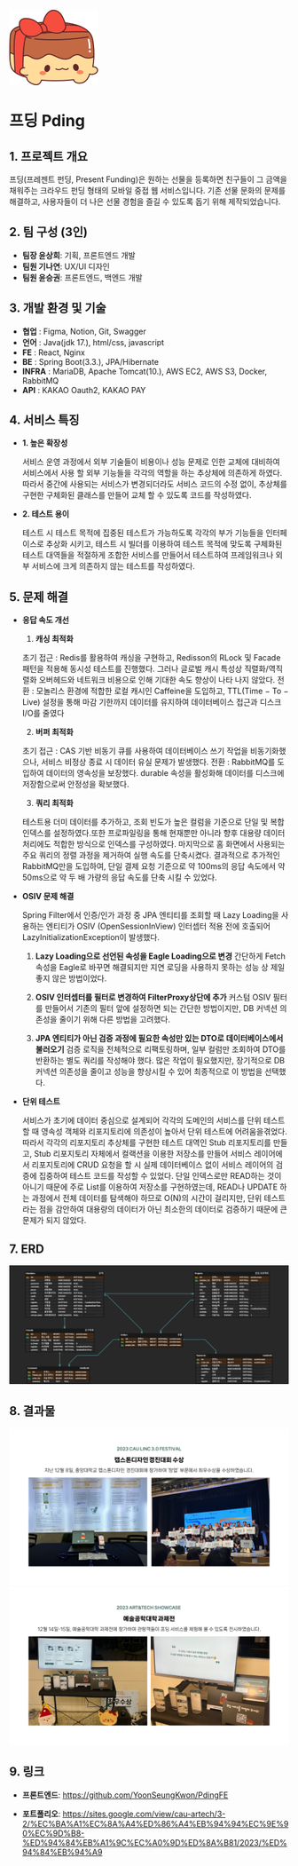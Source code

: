 ![로고](https://github.com/YoonSeungKwon/Capstone1/blob/master/pding4.png)
# 프딩 Pding

## 1. 프로젝트 개요 
  프딩(프레젠트 펀딩, Present Funding)은 원하는 선물을 등록하면 친구들이 그 금액을 채워주는 크라우드 펀딩 형태의 모바일 중접 웹 서비스입니다.
  기존 선물 문화의 문제를 해결하고, 사용자들이 더 나은 선물 경험을 즐길 수 있도록 돕기 위해 제작되었습니다.

## 2. 팀 구성 (3인)
  + **팀장 윤상희**: 기획, 프론트엔드 개발
  + **팀원 기나연**: UX/UI 디자인
  + **팀원 윤승권**: 프론트엔드, 백엔드 개발 

 ## 3. 개발 환경 및 기술
  + **협업** :     Figma, Notion, Git, Swagger
  + **언어** :     Java(jdk 17.), html/css, javascript
  + **FE** :       React, Nginx
  + **BE** :       Spring Boot(3.3.), JPA/Hibernate
  + **INFRA** :    MariaDB, Apache Tomcat(10.), AWS EC2, AWS S3, Docker, RabbitMQ
  + **API** :      KAKAO Oauth2, KAKAO PAY

 ## 4. 서비스 특징

  - **1. 높은 확장성**
    
    서비스 운영 과정에서 외부 기술들이 비용이나 성능 문제로 인한 교체에 대비하여 서비스에서 사용 할 외부
    기능들을 각각의 역할을 하는 추상체에 의존하게 하였다. 따라서 중간에 사용되는 서비스가 변경되더라도
    서비스 코드의 수정 없이, 추상체를 구현한 구체화된 클래스를 만들어 교체 할 수 있도록 코드를 작성하였다.

    
   - **2. 테스트 용이**
    
      테스트 시 테스트 목적에 집중된 테스트가 가능하도록 각각의 부가 기능들을 인터페이스로 추상화 시키고,
      테스트 시 빌더를 이용하여 테스트 목적에 맞도록 구체화된 테스트 대역들을 적절하게 조합한 서비스를 만들어서
      테스트하여 프레임워크나 외부 서비스에 크게 의존하지 않는 테스트를 작성하였다.


## 5. 문제 해결

  - **응답 속도 개선**
    
    1. **캐싱 최적화**
    
      초기 접근 : Redis를 활용하여 캐싱을 구현하고, Redisson의 RLock 및 Facade 패턴을 적용해 동시성 테스트를
      진행했다. 그러나 글로벌 캐시 특성상 직렬화/역직렬화 오버헤드와 네트워크 비용으로 인해 기대한 속도 향상이 나타
      나지 않았다.
      전환 : 모놀리스 환경에 적합한 로컬 캐시인 Caffeine을 도입하고, TTL(Time − To − Live) 설정을 통해 마감
      기한까지 데이터를 유지하여 데이터베이스 접근과 디스크 I/O를 줄였다

    2. **버퍼 최적화**
    
      초기 접근 : CAS 기반 비동기 큐를 사용하여 데이터베이스 쓰기 작업을 비동기화했으나, 서비스 비정상 종료 시
      데이터 유실 문제가 발생했다.
      전환 : RabbitMQ를 도입하여 데이터의 영속성을 보장했다. durable 속성을 활성화해 데이터를 디스크에
      저장함으로써 안정성을 확보했다.
    
    3. **쿼리 최적화**
    
      테스트용 더미 데이터를 추가하고, 조회 빈도가 높은 컬럼을 기준으로 단일 및 복합 인덱스를 설정하였다.또한
      프로파일링을 통해 현재뿐만 아니라 향후 대용량 데이터 처리에도 적합한 방식으로 인덱스를 구성하였다.
      마지막으로 홈 화면에서 사용되는 주요 쿼리의 정렬 과정을 제거하여 실행 속도를 단축시켰다.
      결과적으로 추가적인 RabbitMQ만을 도입하여, 단일 결제 요청 기준으로 약 100ms의 응답 속도에서
      약 50ms으로 약 두 배 가량의 응답 속도를 단축 시킬 수 있었다.

    
- **OSIV 문제 해결**
    
    Spring Filter에서 인증/인가 과정 중 JPA 엔티티를 조회할 때 Lazy Loading을 사용하는 엔티티가 OSIV
    (OpenSessionInView) 인터셉터 적용 전에 호출되어 LazyInitializationException이 발생했다.
    1. **Lazy Loading으로 선언된 속성을 Eagle Loading으로 변경**
        간단하게 Fetch 속성을 Eagle로 바꾸면 해결되지만 지연 로딩을 사용하지 못하는 성능 상 제일 좋지 않은 방법이었다.

    2. **OSIV 인터셉터를 필터로 변경하여 FilterProxy상단에 추가**
        커스텀 OSIV 필터를 만들어서 기존의 필터 앞에 설정하면 되는 간단한 방법이지만, DB 커넥션 의존성을
        줄이기 위해 다른 방법을 고려했다.

    3. **JPA 엔티티가 아닌 검증 과정에 필요한 속성만 있는 DTO로 데이터베이스에서 불러오기**
        검증 로직을 전체적으로 리팩토링하며, 일부 컬럼만 조회하여 DTO를반환하는 별도 쿼리를 작성해야 했다.
        많은 작업이 필요했지만, 장기적으로 DB 커넥션 의존성을 줄이고 성능을 향상시킬 수 있어 최종적으로 이
        방법을 선택했다.


- **단위 테스트**

    서비스가 초기에 데이터 중심으로 설계되어 각각의 도메인의 서비스를 단위 테스트 할 때 영속성 객체와 리포지토리에
    의존성이 높아서 단위 테스트에 어려움을겪었다.
    따라서 각각의 리포지토리 추상체를 구현한 테스트 대역인 Stub 리포지토리를 만들고, Stub 리포지토리 자체에서
    컬랙션을 이용한 저장소를 만들어 서비스 레이어에서 리포지토리에 CRUD 요청을 할 시 실제 데이터베이스 없이
    서비스 레이어의 검증에 집중하여 테스트 코드를 작성할 수 있었다.
    단일 인덱스로만 READ하는 것이 아니기 때문에 주로 List를 이용하여 저장소를 구현하였는데, READ나 UPDATE
    하는 과정에서 전체 데이터를 탐색해야 하므로 O(N)의 시간이 걸리지만, 단위 테스트라는 점을 감안하여 대용량의
    데이터가 아닌 최소한의 데이터로 검증하기 때문에 큰 문제가 되지 않았다.





## 7. ERD
![데이터베이스](https://github.com/YoonSeungKwon/Capstone1/blob/master/pding3.png)

## 8. 결과물

![경진대회](https://github.com/YoonSeungKwon/Capstone1/blob/master/pding6.png)
![과제전](https://github.com/YoonSeungKwon/Capstone1/blob/master/pding7.png)

## 9. 링크
+ **프론트엔드**: <https://github.com/YoonSeungKwon/PdingFE>


+ **포트폴리오**: <https://sites.google.com/view/cau-artech/3-2/%EC%BA%A1%EC%8A%A4%ED%86%A4%EB%94%94%EC%9E%90%EC%9D%B8-%ED%94%84%EB%A1%9C%EC%A0%9D%ED%8A%B81/2023/%ED%94%84%EB%94%A9>
